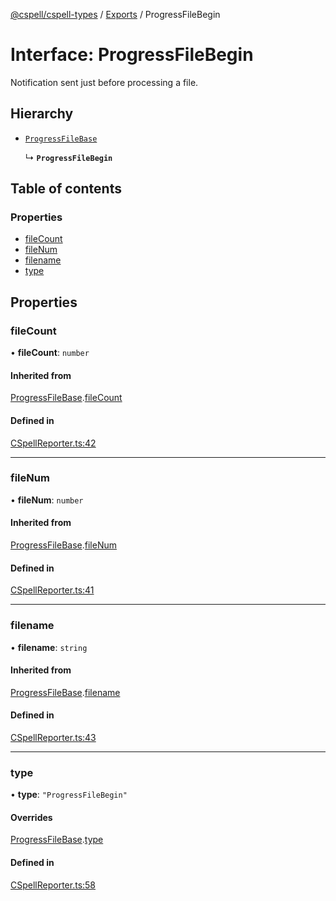 [@cspell/cspell-types](../README.md) / [Exports](../modules.md) / ProgressFileBegin

# Interface: ProgressFileBegin

Notification sent just before processing a file.

## Hierarchy

- [`ProgressFileBase`](ProgressFileBase.md)

  ↳ **`ProgressFileBegin`**

## Table of contents

### Properties

- [fileCount](ProgressFileBegin.md#filecount)
- [fileNum](ProgressFileBegin.md#filenum)
- [filename](ProgressFileBegin.md#filename)
- [type](ProgressFileBegin.md#type)

## Properties

### fileCount

• **fileCount**: `number`

#### Inherited from

[ProgressFileBase](ProgressFileBase.md).[fileCount](ProgressFileBase.md#filecount)

#### Defined in

[CSpellReporter.ts:42](https://github.com/streetsidesoftware/cspell/blob/d3fbe6c/packages/cspell-types/src/CSpellReporter.ts#L42)

___

### fileNum

• **fileNum**: `number`

#### Inherited from

[ProgressFileBase](ProgressFileBase.md).[fileNum](ProgressFileBase.md#filenum)

#### Defined in

[CSpellReporter.ts:41](https://github.com/streetsidesoftware/cspell/blob/d3fbe6c/packages/cspell-types/src/CSpellReporter.ts#L41)

___

### filename

• **filename**: `string`

#### Inherited from

[ProgressFileBase](ProgressFileBase.md).[filename](ProgressFileBase.md#filename)

#### Defined in

[CSpellReporter.ts:43](https://github.com/streetsidesoftware/cspell/blob/d3fbe6c/packages/cspell-types/src/CSpellReporter.ts#L43)

___

### type

• **type**: ``"ProgressFileBegin"``

#### Overrides

[ProgressFileBase](ProgressFileBase.md).[type](ProgressFileBase.md#type)

#### Defined in

[CSpellReporter.ts:58](https://github.com/streetsidesoftware/cspell/blob/d3fbe6c/packages/cspell-types/src/CSpellReporter.ts#L58)
